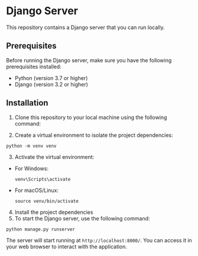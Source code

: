 # Django Server

This repository contains a Django server that you can run locally.

## Prerequisites

Before running the Django server, make sure you have the following prerequisites installed:

- Python (version 3.7 or higher)
- Django (version 3.2 or higher)

## Installation

1. Clone this repository to your local machine using the following command:

2. Create a virtual environment to isolate the project dependencies: 
```
python -m venv venv
```
 
3. Activate the virtual environment:
- For Windows:
  ```
  venv\Scripts\activate
  ```
- For macOS/Linux:
  ```
  source venv/bin/activate
  ```

4. Install the project dependencies
5. To start the Django server, use the following command:
```
python manage.py runserver
```
The server will start running at `http://localhost:8000/`. You can access it in your web browser to interact with the application.

